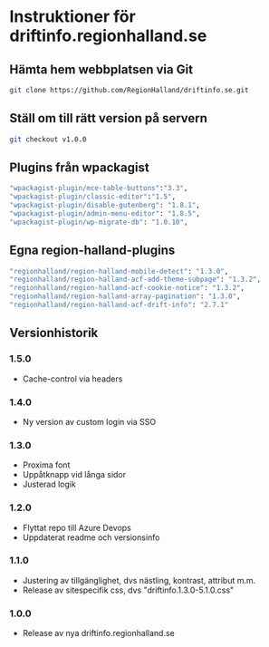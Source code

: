 # Instruktioner för driftinfo.regionhalland.se


## Hämta hem webbplatsen via Git

```sh
git clone https://github.com/RegionHalland/driftinfo.se.git
```


## Ställ om till rätt version på servern

```sh
git checkout v1.0.0
```


## Plugins från wpackagist

```sh
"wpackagist-plugin/mce-table-buttons":"3.3",
"wpackagist-plugin/classic-editor":"1.5",
"wpackagist-plugin/disable-gutenberg": "1.8.1",
"wpackagist-plugin/admin-menu-editor": "1.8.5",
"wpackagist-plugin/wp-migrate-db": "1.0.10",
```


## Egna region-halland-plugins

```sh
"regionhalland/region-halland-mobile-detect": "1.3.0",
"regionhalland/region-halland-acf-add-theme-subpage": "1.3.2",
"regionhalland/region-halland-acf-cookie-notice": "1.3.2",
"regionhalland/region-halland-array-pagination": "1.3.0",
"regionhalland/region-halland-acf-drift-info": "2.7.1"
```


## Versionhistorik

### 1.5.0
- Cache-control via headers

### 1.4.0
- Ny version av custom login via SSO

### 1.3.0
- Proxima font
- Uppåtknapp vid långa sidor
- Justerad logik

### 1.2.0
- Flyttat repo till Azure Devops
- Uppdaterat readme och versionsinfo

### 1.1.0
- Justering av tillgänglighet, dvs nästling, kontrast, attribut m.m.
- Release av sitespecifik css, dvs "driftinfo.1.3.0-5.1.0.css"

### 1.0.0
- Release av nya driftinfo.regionhalland.se